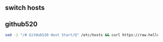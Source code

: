## switch hosts


## github520

```zsh
sed -i "/# GitHub520 Host Start/Q" /etc/hosts && curl https://raw.hellogithub.com/hosts >> /etc/hosts
```

